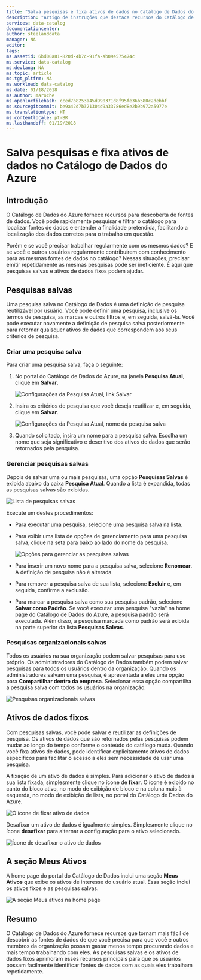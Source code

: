 ```yaml
---
title: "Salva pesquisas e fixa ativos de dados no Catálogo de Dados do Azure | Microsoft Docs"
description: "Artigo de instruções que destaca recursos do Catálogo de Dados do Azure para salvar fontes de dados e ativos de dados para uso posterior."
services: data-catalog
documentationcenter: 
author: steelanddata
manager: NA
editor: 
tags: 
ms.assetid: 6bd00a81-820d-4b7c-91fa-ab09e575474c
ms.service: data-catalog
ms.devlang: NA
ms.topic: article
ms.tgt_pltfrm: NA
ms.workload: data-catalog
ms.date: 01/18/2018
ms.author: maroche
ms.openlocfilehash: cced7b8253a45d990371d8f95fe36b580c2debbf
ms.sourcegitcommit: be9a42d7b321304d9a33786ed8e2b9b972a5977e
ms.translationtype: HT
ms.contentlocale: pt-BR
ms.lasthandoff: 01/19/2018
---
```

# <a name="save-searches-and-pin-data-assets-in-azure-data-catalog"></a>Salva pesquisas e fixa ativos de dados no Catálogo de Dados do Azure
## <a name="introduction"></a>Introdução
O Catálogo de Dados do Azure fornece recursos para descoberta de fontes de dados. Você pode rapidamente pesquisar e filtrar o catálogo para localizar fontes de dados e entender a finalidade pretendida, facilitando a localização dos dados corretos para o trabalho em questão.

Porém e se você precisar trabalhar regularmente com os mesmos dados? E se você e outros usuários regularmente contribuírem com conhecimento para as mesmas fontes de dados no catálogo? Nessas situações, precisar emitir repetidamente as mesmas pesquisas pode ser ineficiente. É aqui que pesquisas salvas e ativos de dados fixos podem ajudar.

## <a name="saved-searches"></a>Pesquisas salvas
Uma pesquisa salva no Catálogo de Dados é uma definição de pesquisa reutilizável por usuário. Você pode definir uma pesquisa, inclusive os termos de pesquisa, as marcas e outros filtros e, em seguida, salvá-la. Você pode executar novamente a definição de pesquisa salva posteriormente para retornar quaisquer ativos de dados que correspondem aos seus critérios de pesquisa.

### <a name="create-a-saved-search"></a>Criar uma pesquisa salva
Para criar uma pesquisa salva, faça o seguinte:
1. No portal do Catálogo de Dados do Azure, na janela **Pesquisa Atual**, clique em **Salvar**. 

    ![Configurações da Pesquisa Atual, link Salvar](./media/data-catalog-how-to-save-pin/01-save-option.png) 

2. Insira os critérios de pesquisa que você deseja reutilizar e, em seguida, clique em **Salvar**.

    ![Configurações da Pesquisa Atual, nome da pesquisa salva](./media/data-catalog-how-to-save-pin/02-name.png)

3. Quando solicitado, insira um nome para a pesquisa salva. Escolha um nome que seja significativo e descritivo dos ativos de dados que serão retornados pela pesquisa.

### <a name="manage-saved-searches"></a>Gerenciar pesquisas salvas
Depois de salvar uma ou mais pesquisas, uma opção **Pesquisas Salvas** é exibida abaixo da caixa **Pesquisa Atual**. Quando a lista é expandida, todas as pesquisas salvas são exibidas.

 ![Lista de pesquisas salvas](./media/data-catalog-how-to-save-pin/03-list.png)

Execute um destes procedimentos:

* Para executar uma pesquisa, selecione uma pesquisa salva na lista.

* Para exibir uma lista de opções de gerenciamento para uma pesquisa salva, clique na seta para baixo ao lado do nome da pesquisa.

    ![Opções para gerenciar as pesquisas salvas](./media/data-catalog-how-to-save-pin/04-managing.png)

* Para inserir um novo nome para a pesquisa salva, selecione **Renomear**. A definição de pesquisa não é alterada.

* Para remover a pesquisa salva de sua lista, selecione **Excluir** e, em seguida, confirme a exclusão.

* Para marcar a pesquisa salva como sua pesquisa padrão, selecione **Salvar como Padrão**. Se você executar uma pesquisa "vazia" na home page do Catálogo de Dados do Azure, a pesquisa padrão será executada. Além disso, a pesquisa marcada como padrão será exibida na parte superior da lista **Pesquisas Salvas**.

### <a name="organizational-saved-searches"></a>Pesquisas organizacionais salvas
Todos os usuários na sua organização podem salvar pesquisas para uso próprio. Os administradores do Catálogo de Dados também podem salvar pesquisas para todos os usuários dentro da organização. Quando os administradores salvam uma pesquisa, é apresentada a eles uma opção para **Compartilhar dentro da empresa**. Selecionar essa opção compartilha a pesquisa salva com todos os usuários na organização.

 ![Pesquisas organizacionais salvas](./media/data-catalog-how-to-save-pin/08-organizational-saved-search.png)

## <a name="pinned-data-assets"></a>Ativos de dados fixos
Com pesquisas salvas, você pode salvar e reutilizar as definições de pesquisa. Os ativos de dados que são retornados pelas pesquisas podem mudar ao longo do tempo conforme o conteúdo do catálogo muda. Quando você fixa ativos de dados, pode identificar explicitamente ativos de dados específicos para facilitar o acesso a eles sem necessidade de usar uma pesquisa.

A fixação de um ativo de dados é simples. Para adicionar o ativo de dados à sua lista fixada, simplesmente clique no ícone de **fixar**. O ícone é exibido no canto do bloco ativo, no modo de exibição de bloco e na coluna mais à esquerda, no modo de exibição de lista, no portal do Catálogo de Dados do Azure.

![O ícone de fixar ativo de dados](./media/data-catalog-how-to-save-pin/05-pinning.png)

Desafixar um ativo de dados é igualmente simples. Simplesmente clique no ícone **desafixar** para alternar a configuração para o ativo selecionado.

![Ícone de desafixar o ativo de dados](./media/data-catalog-how-to-save-pin/06-unpinning.png)

## <a name="the-my-assets-section"></a>A seção Meus Ativos
A home page do portal do Catálogo de Dados inclui uma seção **Meus Ativos** que exibe os ativos de interesse do usuário atual. Essa seção inclui os ativos fixos e as pesquisas salvas.

![A seção Meus ativos na home page](./media/data-catalog-how-to-save-pin/07-my-assets.png)

## <a name="summary"></a>Resumo
O Catálogo de Dados do Azure fornece recursos que tornam mais fácil de descobrir as fontes de dados de que você precisa para que você e outros membros da organização possam gastar menos tempo procurando dados e mais tempo trabalhando com eles. As pesquisas salvas e os ativos de dados fixos aprimoram esses recursos principais para que os usuários possam facilmente identificar fontes de dados com as quais eles trabalham repetidamente.
